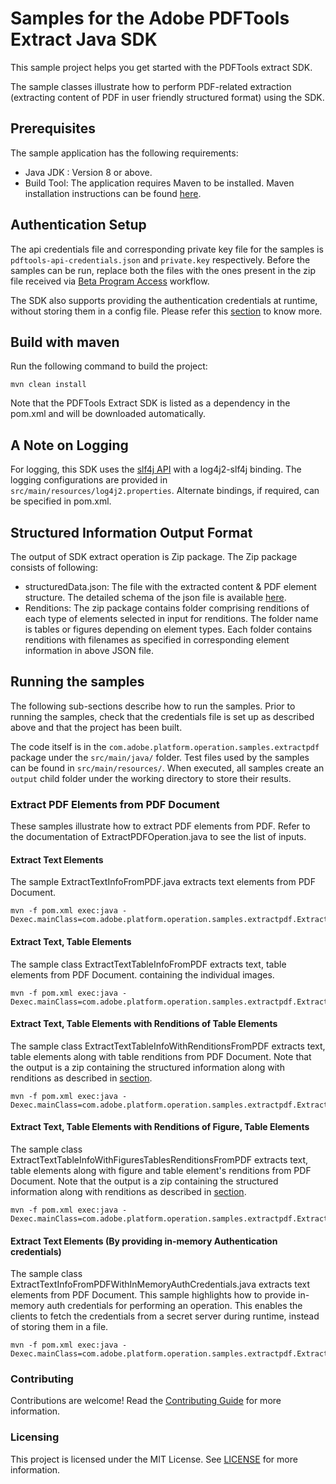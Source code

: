 # Samples for the Adobe PDFTools Extract Java SDK

This sample project helps you get started with the PDFTools extract SDK.

The sample classes illustrate how to perform PDF-related extraction (extracting content of PDF in user friendly 
structured format) using the SDK.

## Prerequisites
The sample application has the following requirements:
* Java JDK : Version 8 or above.
* Build Tool: The application requires Maven to be installed. Maven installation instructions can be found 
[here](https://maven.apache.org/install.html).


## Authentication Setup

The api credentials file and corresponding private key file for the samples is ```pdftools-api-credentials.json``` and ```private.key``` 
respectively. Before the samples can be run, replace both the files with the ones present in the zip file received 
via [Beta Program Access](https://opensource.adobe.com/pdftools-sdk-docs/beta/extract/#beta-program-access) workflow.

The SDK also supports providing the authentication credentials at runtime, without storing them in a config file. Please
refer this [section](#extract-text-elements-by-providing-in-memory-authentication-credentials) to 
know more.

## Build with maven

Run the following command to build the project:
```$xslt
mvn clean install
```

Note that the PDFTools Extract SDK is listed as a dependency in the pom.xml and will be downloaded automatically.

## A Note on Logging
For logging, this SDK uses the [slf4j API](https://www.slf4j.org/) with a log4j2-slf4j binding. The logging configurations 
are provided in ```src/main/resources/log4j2.properties```. Alternate bindings, if required, can be specified in pom.xml.

## Structured Information Output Format
The output of SDK extract operation is Zip package. The Zip package consists of following:

* structuredData.json: The file with the extracted content & PDF element structure. 
  The detailed schema of the json file is available [here](#TODO).
* Renditions: The zip package contains folder comprising renditions of each type of elements selected in input for renditions.
  The folder name is tables or figures depending on element types. Each folder contains renditions with filenames as 
  specified in corresponding element information in above JSON file. 


## Running the samples

The following sub-sections describe how to run the samples. Prior to running the samples, check that the credentials 
file is set up as described above and that the project has been built.

The code itself is in the ```com.adobe.platform.operation.samples.extractpdf``` package under the ```src/main/java/``` folder. Test 
files used by the samples can be found in ```src/main/resources/```. When executed, all samples create an ```output``` 
child folder under the working directory to store their results.

### Extract PDF Elements from PDF Document
These samples illustrate how to extract PDF elements from PDF. Refer to the documentation of ExtractPDFOperation.java
to see the list of inputs.

#### Extract Text Elements

The sample ExtractTextInfoFromPDF.java extracts text elements from PDF Document.

```$xslt
mvn -f pom.xml exec:java -Dexec.mainClass=com.adobe.platform.operation.samples.extractpdf.ExtractTextInfoFromPDF
```

#### Extract Text, Table Elements

The sample class ExtractTextTableInfoFromPDF extracts text, table elements from PDF Document. 
containing the individual images.

```$xslt
mvn -f pom.xml exec:java -Dexec.mainClass=com.adobe.platform.operation.samples.extractpdf.ExtractTextTableInfoFromPDF
```
#### Extract Text, Table Elements with Renditions of Table Elements

The sample class ExtractTextTableInfoWithRenditionsFromPDF extracts text, table elements along with table renditions
from PDF Document. Note that the output is a zip containing the structured information along with renditions as described
in [section](#structured-information-output-format).

```$xslt
mvn -f pom.xml exec:java -Dexec.mainClass=com.adobe.platform.operation.samples.extractpdf.ExtractTextTableInfoWithRenditionsFromPDF
```
#### Extract Text, Table Elements with Renditions of Figure, Table Elements

The sample class ExtractTextTableInfoWithFiguresTablesRenditionsFromPDF extracts text, table elements along with figure 
and table element's renditions from PDF Document. Note that the output is a zip containing the structured information 
along with renditions as described in [section](#structured-information-output-format).

```$xslt
mvn -f pom.xml exec:java -Dexec.mainClass=com.adobe.platform.operation.samples.extractpdf.ExtractTextTableInfoWithFiguresTablesRenditionsFromPDF
```

#### Extract Text Elements (By providing in-memory Authentication credentials)

The sample class ExtractTextInfoFromPDFWithInMemoryAuthCredentials.java extracts text elements from PDF Document. 
This sample highlights how to provide in-memory auth credentials for performing an operation. 
This enables the clients to fetch the credentials from a secret server during runtime, instead of storing them in a file.

```$xslt
mvn -f pom.xml exec:java -Dexec.mainClass=com.adobe.platform.operation.samples.extractpdf.ExtractTextInfoFromPDFWithInMemoryAuthCredentials
```

### Contributing

Contributions are welcome! Read the [Contributing Guide](.github/CONTRIBUTING.md) for more information.

### Licensing

This project is licensed under the MIT License. See [LICENSE](LICENSE.md) for more information.
